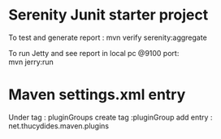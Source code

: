 # Serenity Junit starter project

To test and generate report : 
mvn verify serenity:aggregate

To run Jetty and see report in local pc @9100 port:  
mvn jerry:run 

# Maven settings.xml entry
Under tag : pluginGroups 
    create tag :pluginGroup
    add entry : net.thucydides.maven.plugins


